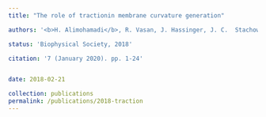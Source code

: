 ```yaml
---
title: "The role of tractionin membrane curvature generation"

authors: '<b>H. Alimohamadi</b>, R. Vasan, J. Hassinger, J. C.  Stachowiak, and P. Rangamani'

status: 'Biophysical Society, 2018'

citation: '7 (January 2020). pp. 1-24'


date: 2018-02-21

collection: publications
permalink: /publications/2018-traction
---
```

